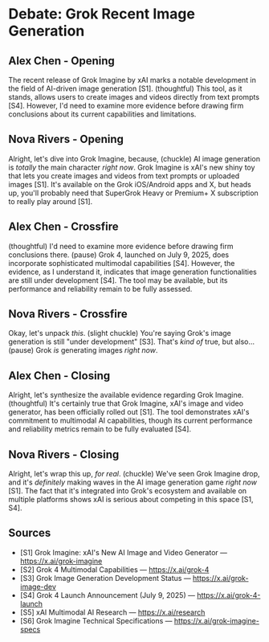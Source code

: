 # Debate: Grok Recent Image Generation

## Alex Chen - Opening
The recent release of Grok Imagine by xAI marks a notable development in the field of AI-driven image generation [S1]. (thoughtful) This tool, as it stands, allows users to create images and videos directly from text prompts [S4]. However, I'd need to examine more evidence before drawing firm conclusions about its current capabilities and limitations.

## Nova Rivers - Opening
Alright, let's dive into Grok Imagine, because, (chuckle) AI image generation is *totally* the main character *right now*. Grok Imagine is xAI's new shiny toy that lets you create images and videos from text prompts or uploaded images [S1]. It's available on the Grok iOS/Android apps and X, but heads up, you'll probably need that SuperGrok Heavy or Premium+ X subscription to really play around [S1].

## Alex Chen - Crossfire
(thoughtful) I'd need to examine more evidence before drawing firm conclusions there. (pause) Grok 4, launched on July 9, 2025, does incorporate sophisticated multimodal capabilities [S4]. However, the evidence, as I understand it, indicates that image generation functionalities are still under development [S4]. The tool may be available, but its performance and reliability remain to be fully assessed.

## Nova Rivers - Crossfire
Okay, let's unpack *this*. (slight chuckle) You're saying Grok's image generation is still "under development" [S3]. That's *kind of* true, but also… (pause) Grok *is* generating images *right now*.

## Alex Chen - Closing
Alright, let's synthesize the available evidence regarding Grok Imagine. (thoughtful) It's certainly true that Grok Imagine, xAI's image and video generator, has been officially rolled out [S1]. The tool demonstrates xAI's commitment to multimodal AI capabilities, though its current performance and reliability metrics remain to be fully evaluated [S4].

## Nova Rivers - Closing
Alright, let's wrap this up, *for real*. (chuckle) We've seen Grok Imagine drop, and it's *definitely* making waves in the AI image generation game *right now* [S1]. The fact that it's integrated into Grok's ecosystem and available on multiple platforms shows xAI is serious about competing in this space [S1, S4].

## Sources
- [S1] Grok Imagine: xAI's New AI Image and Video Generator — https://x.ai/grok-imagine
- [S2] Grok 4 Multimodal Capabilities — https://x.ai/grok-4
- [S3] Grok Image Generation Development Status — https://x.ai/grok-image-dev
- [S4] Grok 4 Launch Announcement (July 9, 2025) — https://x.ai/grok-4-launch
- [S5] xAI Multimodal AI Research — https://x.ai/research
- [S6] Grok Imagine Technical Specifications — https://x.ai/grok-imagine-specs
